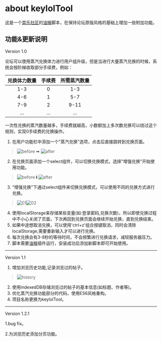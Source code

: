 # about keylolTool

这是一个[其乐社区](https://keylol.com/)的[油猴](https://greasyfork.org/)脚本，在保持论坛原版风格的基础上增加一些附加功能。

## 功能&更新说明

Version 1.0

论坛可以使用蒸汽兑换体力进行用户组升级，但是当进行大量蒸汽兑换的时候，系统会按阶梯收取部分手续费，例如：

|兑换体力数量|手续费|所需蒸汽数量|
|:-:|:-:|:-:|
|1-3|0|1-3|
|4-6|1|5-7|
|7-9|2|9-11|
|...|...|...|

一次性兑换的蒸汽数量越多，手续费就越高，小数额加上多次数兑换可以绕过这个规则，实现0手续费的兑换操作。

1. 在用户功能栏中添加一个"蒸汽兑换"选项，点击后直接跳转到兑换页面。
>![before](https://raw.githubusercontent.com/RaMui/keylolTool/master/img/01.png) ➡ ![after](https://raw.githubusercontent.com/RaMui/keylolTool/master/img/02.png)
2. 在兑换页面添加一个select组件，可以切换兑换模式，选择"增强兑换"开始使用功能。
>![before](https://raw.githubusercontent.com/RaMui/keylolTool/master/img/03.png)⬇![after](https://raw.githubusercontent.com/RaMui/keylolTool/master/img/04.png)
3. "增强兑换"下通过select组件来切换兑换模式，可以使用不同的兑换方式进行兑换。
>![01](https://raw.githubusercontent.com/RaMui/keylolTool/master/img/05.png)![02](https://raw.githubusercontent.com/RaMui/keylolTool/master/img/06.png)
4. 使用localStorage来存储某些变量(如:登录密码,兑换次数)，所以即使兑换过程中不小心关闭了页面，下次再回到兑换页面会继续开始兑换，直到兑换结束。
5. 如果中途想取消兑换，可以使用'ctrl+z'组合按键取消，同时会清除localStorage,需要重新输入才可以进行兑换。
6. 每次兑换会有3-8秒的等待时间，不会频繁进行兑换请求，减轻服务器压力。
7. 脚本需要[油猴](https://greasyfork.org/)插件运行，安装成功后添加新脚本即可开始使用。
___
Version 1.1
1. 增加浏览历史功能,记录浏览过的帖子。
>![history](https://raw.githubusercontent.com/RaMui/keylolTool/master/img/07.png)
2. 使用indexedDB存储浏览过的帖子的基本信息(如标题、作者等)。
3. 优化蒸汽兑换功能部分的代码，使用ES6风格重构。
4. 项目名称更换为keylolTool。

---

Version 1.2.1

1.bug fix。

2.为浏览历史添加分页功能。